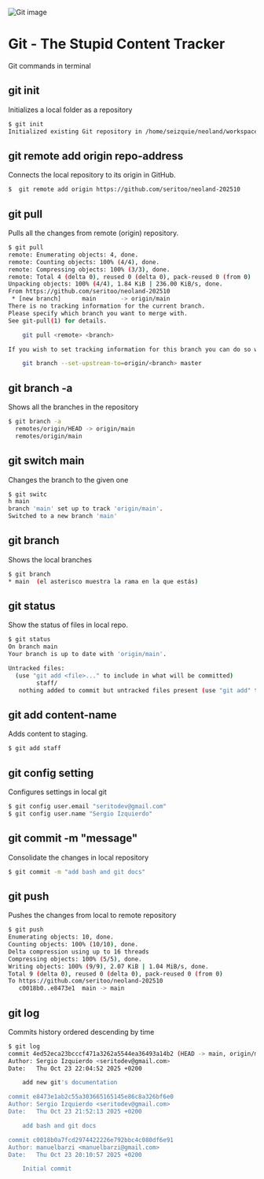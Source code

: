 ![Git image](https://upload.wikimedia.org/wikipedia/commons/thumb/e/e0/Git-logo.svg/1200px-Git-logo.svg.png)

# Git - The Stupid Content Tracker

Git commands in terminal

## git init

Initializes a local folder as a repository
```sh
$ git init
Initialized existing Git repository in /home/seizquie/neoland/workspace/neoland-202510/.git/
```

## git remote add origin repo-address

Connects the local repository to its origin in GitHub.

```sh
$  git remote add origin https://github.com/seritoo/neoland-202510
```

## git pull

Pulls all the changes from remote (origin) repository.

```sh
$ git pull
remote: Enumerating objects: 4, done.
remote: Counting objects: 100% (4/4), done.
remote: Compressing objects: 100% (3/3), done.
remote: Total 4 (delta 0), reused 0 (delta 0), pack-reused 0 (from 0)
Unpacking objects: 100% (4/4), 1.84 KiB | 236.00 KiB/s, done.
From https://github.com/seritoo/neoland-202510
 * [new branch]      main       -> origin/main
There is no tracking information for the current branch.
Please specify which branch you want to merge with.
See git-pull(1) for details.

    git pull <remote> <branch>

If you wish to set tracking information for this branch you can do so with:

    git branch --set-upstream-to=origin/<branch> master
```
## git branch -a

Shows all the branches in the repository

```sh
$ git branch -a
  remotes/origin/HEAD -> origin/main
  remotes/origin/main
```

## git switch main

Changes the branch to the given one

```sh
$ git switc
h main
branch 'main' set up to track 'origin/main'.
Switched to a new branch 'main'
```

## git branch

Shows the local branches

```sh
$ git branch
* main  (el asterisco muestra la rama en la que estás)
```

## git status
Show the status of files in local repo.

```sh
$ git status
On branch main
Your branch is up to date with 'origin/main'.

Untracked files:
  (use "git add <file>..." to include in what will be committed)
        staff/
   nothing added to commit but untracked files present (use "git add" to track)
```

## git add content-name

Adds content to staging.

```sh
$ git add staff
```
## git config setting

Configures settings in local git

```sh
$ git config user.email "seritodev@gmail.com"
$ git config user.name "Sergio Izquierdo"
```
## git commit -m "message"

Consolidate the changes in local repository

```sh
$ git commit -m "add bash and git docs"
```

## git push

Pushes the changes from local to remote repository

```sh
$ git push
Enumerating objects: 10, done.
Counting objects: 100% (10/10), done.
Delta compression using up to 16 threads
Compressing objects: 100% (5/5), done.
Writing objects: 100% (9/9), 2.07 KiB | 1.04 MiB/s, done.
Total 9 (delta 0), reused 0 (delta 0), pack-reused 0 (from 0)
To https://github.com/seritoo/neoland-202510
   c0018b0..e8473e1  main -> main
```

## git log

Commits history ordered descending by time

```sh
$ git log
commit 4ed52eca23bcccf471a3262a5544ea36493a14b2 (HEAD -> main, origin/main, origin/HEAD)
Author: Sergio Izquierdo <seritodev@gmail.com>
Date:   Thu Oct 23 22:04:52 2025 +0200

    add new git's documentation

commit e8473e1ab2c55a303665165145e86c8a326bf6e0
Author: Sergio Izquierdo <seritodev@gmail.com>
Date:   Thu Oct 23 21:52:13 2025 +0200

    add bash and git docs

commit c0018b0a7fcd2974422226e792bbc4c080df6e91
Author: manuelbarzi <manuelbarzi@gmail.com>
Date:   Thu Oct 23 20:10:57 2025 +0200

    Initial commit
```
